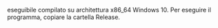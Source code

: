eseguibile compilato su architettura x86_64 Windows 10. Per eseguire il programma, copiare la cartella Release.
